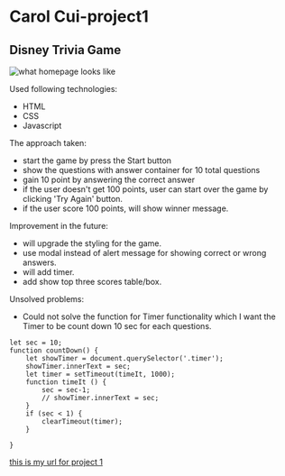 # Carol Cui-project1

## Disney Trivia Game

![what homepage looks like](https://imgur.com/v5Eb1uo)

Used following technologies:

- HTML
- CSS
- Javascript

The approach taken:

- start the game by press the Start button
- show the questions with answer container for 10 total questions
- gain 10 point by answering the correct answer
- if the user doesn't get 100 points, user can start over the game by clicking 'Try Again' button.
- if the user score 100 points, will show winner message.

Improvement in the future:

- will upgrade the styling for the game.
- use modal instead of alert message for showing correct or wrong answers.
- will add timer.
- add show top three scores table/box.

Unsolved problems:

- Could not solve the function for Timer functionality which I want the Timer to be count down 10 sec for each questions.

```
let sec = 10;
function countDown() {
	let showTimer = document.querySelector('.timer');
	showTimer.innerText = sec;
    let timer = setTimeout(timeIt, 1000);
    function timeIt () {
        sec = sec-1;
        // showTimer.innerText = sec;
    }
	if (sec < 1) {
        clearTimeout(timer);
    }

}
```

[this is my url for project 1](https://ylcarolcui.github.io/carolcui-project1/)
